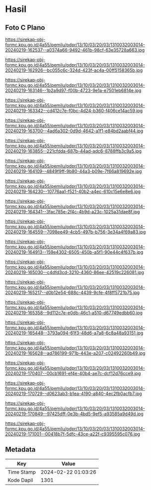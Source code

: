 # Hasil

## Foto C Plano

https://sirekap-obj-formc.kpu.go.id/4a55/pemilu/pdpr/13/10/03/20/03/1310032003014-20240219-162537--a0374a66-9492-461b-98cf-63e35728a663.jpg

https://sirekap-obj-formc.kpu.go.id/4a55/pemilu/pdpr/13/10/03/20/03/1310032003014-20240219-162926--bc055c6c-324d-423f-ac4a-00ff5158365b.jpg

https://sirekap-obj-formc.kpu.go.id/4a55/pemilu/pdpr/13/10/03/20/03/1310032003014-20240219-163146--1b2a9d97-f00b-4723-9e1a-e7501eb6814e.jpg

https://sirekap-obj-formc.kpu.go.id/4a55/pemilu/pdpr/13/10/03/20/03/1310032003014-20240219-163342--cd412c7e-f0bc-4d24-b360-f406ce14ac59.jpg

https://sirekap-obj-formc.kpu.go.id/4a55/pemilu/pdpr/13/10/03/20/03/1310032003014-20240219-163700--4ad6a302-0d9d-4642-a1f1-e84bd2aabf44.jpg

https://sirekap-obj-formc.kpu.go.id/4a55/pemilu/pdpr/13/10/03/20/03/1310032003014-20240219-163855--221cfdda-687b-44ad-adc6-8788ffb3c9a5.jpg

https://sirekap-obj-formc.kpu.go.id/4a55/pemilu/pdpr/13/10/03/20/03/1310032003014-20240219-164109--4849f9ff-9b80-44a3-b09e-7f66a819692e.jpg

https://sirekap-obj-formc.kpu.go.id/4a55/pemilu/pdpr/13/10/03/20/03/1310032003014-20240219-164230--10776aa1-f521-40b2-a4ec-610c15e6e8e6.jpg

https://sirekap-obj-formc.kpu.go.id/4a55/pemilu/pdpr/13/10/03/20/03/1310032003014-20240219-164341--3fac785e-2f4c-4b9d-a23c-1025a31dae8f.jpg

https://sirekap-obj-formc.kpu.go.id/4a55/pemilu/pdpr/13/10/03/20/03/1310032003014-20240219-164559--7098ee49-4cb5-497b-b756-3e34a4f69a83.jpg

https://sirekap-obj-formc.kpu.go.id/4a55/pemilu/pdpr/13/10/03/20/03/1310032003014-20240219-164913--159e4302-6505-450b-a5f1-90e44c4f637b.jpg

https://sirekap-obj-formc.kpu.go.id/4a55/pemilu/pdpr/13/10/03/20/03/1310032003014-20240219-165030--c4dfd3cd-3210-4360-86ee-42519c226081.jpg

https://sirekap-obj-formc.kpu.go.id/4a55/pemilu/pdpr/13/10/03/20/03/1310032003014-20240219-165217--d0b12e54-688c-4439-9cfe-4f8ff5721b75.jpg

https://sirekap-obj-formc.kpu.go.id/4a55/pemilu/pdpr/13/10/03/20/03/1310032003014-20240219-165358--9d112c7e-e0db-46c1-a510-d67749edbb60.jpg

https://sirekap-obj-formc.kpu.go.id/4a55/pemilu/pdpr/13/10/03/20/03/1310032003014-20240219-165448--3793a094-61f3-48d6-a7a8-6c8a48a93151.jpg

https://sirekap-obj-formc.kpu.go.id/4a55/pemilu/pdpr/13/10/03/20/03/1310032003014-20240219-165628--ad786199-971b-443e-a207-c02492260b49.jpg

https://sirekap-obj-formc.kpu.go.id/4a55/pemilu/pdpr/13/10/03/20/03/1310032003014-20240219-170407--00cb1691-ef4e-40b4-ae7c-dcf12d76cce9.jpg

https://sirekap-obj-formc.kpu.go.id/4a55/pemilu/pdpr/13/10/03/20/03/1310032003014-20240219-170729--d0623ab3-b1ea-4190-a840-4ec2fb0acfb7.jpg

https://sirekap-obj-formc.kpu.go.id/4a55/pemilu/pdpr/13/10/03/20/03/1310032003014-20240219-170849--97425dff-0e3b-4bd5-9ef5-a93585a9d49d.jpg

https://sirekap-obj-formc.kpu.go.id/4a55/pemilu/pdpr/13/10/03/20/03/1310032003014-20240219-171001--00418b7f-5dfc-43ce-a22f-c9395595c076.jpg


## Metadata

| Key        | Value               |
| ---------- | ------------------- |
| Time Stamp | 2024-02-22 01:03:26 |
| Kode Dapil | 1301                |




